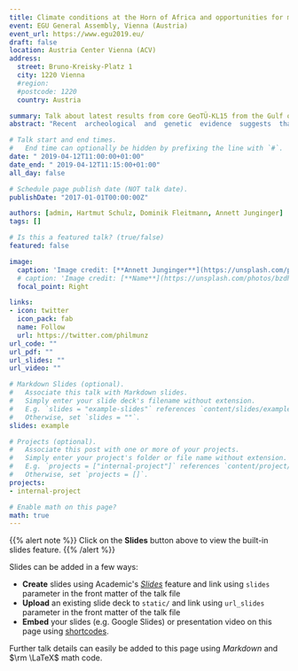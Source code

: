 ```yaml
---
title: Climate conditions at the Horn of Africa and opportunities for modern human dispersal
event: EGU General Assembly, Vienna (Austria) 
event_url: https://www.egu2019.eu/
draft: false
location: Austria Center Vienna (ACV)
address:
  street: Bruno-Kreisky-Platz 1
  city: 1220 Vienna
  #region: 
  #postcode: 1220
  country: Austria

summary: Talk about latest results from core GeoTÜ-KL15 from the Gulf of Aden over the last 550,000 years.
abstract: "Recent  archeological  and  genetic  evidence  suggests  that  anatomically  modern  humans  migrated  out  of  Africa potentially as early as ~220,000 years B.P. Understanding the dynamics of cultural, technological and societal evolution of Homo sapiens needs profound knowledge of associated environmental conditions. To better understand how and why migrations occurred, a detailed framework of hydroclimatic conditions, vegetation and landcover are needed. However, interpretations of terrestrial and marine proxy records often differ significantly and high-resolution data are scarce. Here we present new results of from a 22 m long marine hemipelagic sediment core from the Gulf of Aden. The Gulf is surrounded by East African and Southern Arabian landmasses and in close proximity to key archaeological sites. The record provides a continuous, detailed and well-dated reconstruction of terrestrial and marine climate change over the last ~550,000 years, spanning the entire history of human evolution from Early Stone Age to the Holocene. The core offers a sampling resolution of ~250 years, enabling robust estimations of cyclic climate modulations and potential forcing mechanisms. We used geochemical proxies (XRF) indicative of dust input and aridity on land, marine productivity and monsoon intensity in comparison with high-resolution speleothem records on  land.  Our  results  indicate  that  climate  change  was  strongly  modulated  on  ~100-ka  eccentricity  and  ~20-ka precessional bandwidth. The data further allows to study the pattern and development of climate fluctuations during Holocene-like interglacials as potential analogs for future climate change in this densely populated region."

# Talk start and end times.
#   End time can optionally be hidden by prefixing the line with `#`.
date: " 2019-04-12T11:00:00+01:00"
date_end: " 2019-04-12T11:15:00+01:00"
all_day: false

# Schedule page publish date (NOT talk date).
publishDate: "2017-01-01T00:00:00Z"

authors: [admin, Hartmut Schulz, Dominik Fleitmann, Annett Junginger]
tags: []

# Is this a featured talk? (true/false)
featured: false

image:
  caption: 'Image credit: [**Annett Junginger**](https://unsplash.com/photos/bzdhc5b3Bxs)'
  # caption: 'Image credit: [**Name**](https://unsplash.com/photos/bzdhc5b3Bxs)'
  focal_point: Right

links:
- icon: twitter
  icon_pack: fab
  name: Follow
  url: https://twitter.com/philmunz
url_code: ""
url_pdf: ""
url_slides: ""
url_video: ""

# Markdown Slides (optional).
#   Associate this talk with Markdown slides.
#   Simply enter your slide deck's filename without extension.
#   E.g. `slides = "example-slides"` references `content/slides/example-slides.md`.
#   Otherwise, set `slides = ""`.
slides: example

# Projects (optional).
#   Associate this post with one or more of your projects.
#   Simply enter your project's folder or file name without extension.
#   E.g. `projects = ["internal-project"]` references `content/project/deep-learning/index.md`.
#   Otherwise, set `projects = []`.
projects:
- internal-project

# Enable math on this page?
math: true
---
```


{{% alert note %}}
Click on the **Slides** button above to view the built-in slides feature.
{{% /alert %}}

Slides can be added in a few ways:

- **Create** slides using Academic's [*Slides*](https://sourcethemes.com/academic/docs/managing-content/#create-slides) feature and link using `slides` parameter in the front matter of the talk file
- **Upload** an existing slide deck to `static/` and link using `url_slides` parameter in the front matter of the talk file
- **Embed** your slides (e.g. Google Slides) or presentation video on this page using [shortcodes](https://sourcethemes.com/academic/docs/writing-markdown-latex/).

Further talk details can easily be added to this page using *Markdown* and $\rm \LaTeX$ math code.

